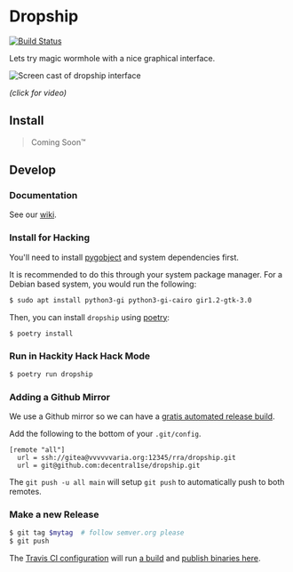 # Dropship

[![Build Status](https://travis-ci.org/decentral1se/dropship.svg?branch=main)](https://travis-ci.org/decentral1se/dropship)

Lets try magic wormhole with a nice graphical interface.

![Screen cast of dropship interface](https://vvvvvvaria.org/~r/dropship0.1.gif)

_(click for video)_

## Install

> Coming Soon™

## Develop

### Documentation

See our [wiki](https://git.vvvvvvaria.org/rra/dropship/wiki).

### Install for Hacking

You'll need to install [pygobject](https://pygobject.readthedocs.io/) and system dependencies first.

It is recommended to do this through your system package manager. For a Debian based system, you would run the following:

```bash
$ sudo apt install python3-gi python3-gi-cairo gir1.2-gtk-3.0
```

Then, you can install `dropship` using [poetry](https://python-poetry.org/docs/#installation):

```
$ poetry install
```

### Run in Hackity Hack Hack Mode

```bash
$ poetry run dropship
```

### Adding a Github Mirror

We use a Github mirror so we can have a [gratis automated release build](./.travis.yml).

Add the following to the bottom of your `.git/config`.

```
[remote "all"]
  url = ssh://gitea@vvvvvvaria.org:12345/rra/dropship.git
  url = git@github.com:decentral1se/dropship.git
```

The `git push -u all main` will setup `git push` to automatically push to both remotes.

### Make a new Release

```bash
$ git tag $mytag  # follow semver.org please
$ git push
```

The [Travis CI configuration](./.travis.yml) will run [a build](https://travis-ci.org/github/decentral1se/dropship) and [publish binaries here](https://github.com/decentral1se/dropship/releases).
